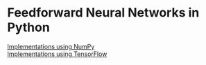 # Feedforward Neural Networks in Python
[Implementations using NumPy](numpy/)  
[Implementations using TensorFlow](tensorflow/)  
